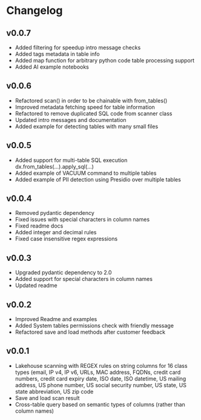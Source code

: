 # Changelog

## v0.0.7
* Added filtering for speedup intro message checks
* Added tags metadata in table info
* Added map function for arbitrary python code table processing support
* Added AI example notebooks

## v0.0.6
* Refactored scan() in order to be chainable with from_tables()
* Improved metadata fetching speed for table information
* Refactored to remove duplicated SQL code from scanner class
* Updated intro messages and documentation
* Added example for detecting tables with many small files

## v0.0.5
* Added support for multi-table SQL execution dx.from_tables(...).apply_sql(...)
* Added example of VACUUM command to multiple tables
* Added example of PII detection using Presidio over multiple tables

## v0.0.4
* Removed pydantic dependency
* Fixed issues with special characters in column names
* Fixed readme docs
* Added integer and decimal rules
* Fixed case insensitive regex expressions 

## v0.0.3
* Upgraded pydantic dependency to 2.0
* Added support for special characters in column names
* Updated readme

## v0.0.2
* Improved Readme and examples
* Added System tables permissions check with friendly message
* Refactored save and load methods after customer feedback

## v0.0.1
* Lakehouse scanning with REGEX rules on string columns for 16 class types (email, IP v4, IP v6, URLs, MAC address, FQDNs, credit card numbers, credit card expiry date, ISO date, ISO datetime, US mailing address, US phone number, US social security number, US state, US state abbreviation, US zip code
* Save and load scan result
* Cross-table query based on semantic types of columns (rather than column names)